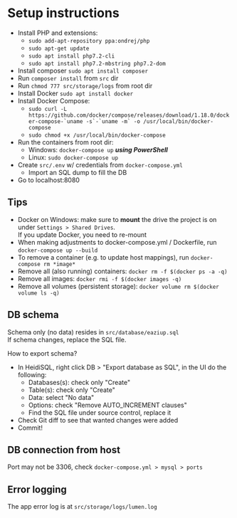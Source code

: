 # Setup instructions

* Install PHP and extensions:
  * `sudo add-apt-repository ppa:ondrej/php`
  * `sudo apt-get update`
  * `sudo apt install php7.2-cli`
  * `sudo apt install php7.2-mbstring php7.2-dom`
* Install composer `sudo apt install composer`
* Run `composer install` from `src` dir
* Run `chmod 777 src/storage/logs` from root dir
* Install Docker `sudo apt install docker`
* Install Docker Compose:
  * ``sudo curl -L https://github.com/docker/compose/releases/download/1.18.0/docker-compose-`uname -s`-`uname -m` -o /usr/local/bin/docker-compose``
  * `sudo chmod +x /usr/local/bin/docker-compose`
* Run the containers from root dir:
  * Windows: `docker-compose up` **_using PowerShell_** 
  * Linux: `sudo docker-compose up`
* Create `src/.env` w/ credentials from `docker-compose.yml`
  * Import an SQL dump  to fill the DB
* Go to localhost:8080

## Tips
* Docker on Windows: make sure to **mount** the drive the project is on under `Settings > Shared Drives`.  
If you update Docker, you need to re-mount
* When making adjustments to docker-compose.yml / Dockerfile, run `docker-compose up --build`
* To remove a container (e.g. to update host mappings), run `docker-compose rm *image*`
* Remove all (also running) containers: `docker rm -f $(docker ps -a -q)`
* Remove all images: `docker rmi -f $(docker images -q)`
* Remove all volumes (persistent storage): `docker volume rm $(docker volume ls -q)`  

## DB schema
Schema only (no data) resides in `src/database/eaziup.sql`  
If schema changes, replace the SQL file.  

How to export schema?  
* In HeidiSQL, right click DB > "Export database as SQL", in the UI do the following:
  * Databases(s): check only "Create"
  * Table(s): check only "Create"
  * Data: select "No data"
  * Options: check "Remove AUTO_INCREMENT clauses"
  * Find the SQL file under source control, replace it
* Check Git diff to see that wanted changes were added
* Commit!


## DB connection from host
Port may not be 3306, check `docker-compose.yml > mysql > ports`

## Error logging
The app error log is at `src/storage/logs/lumen.log`